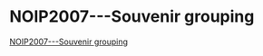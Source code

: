 # NOIP2007---Souvenir grouping
[NOIP2007---Souvenir grouping](https://aiwithcloud.com/2022/09/19/noip2007___souvenir_grouping/)